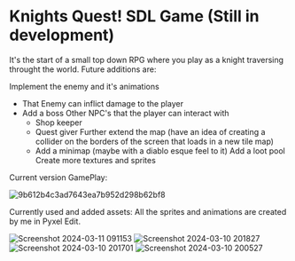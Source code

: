 # Knights Quest! SDL Game (Still in development) 

It's the start of a small top down RPG where you play as a knight traversing throught the world.
Future additions are:

Implement the enemy and it's animations
  - That Enemy can inflict damage to the player
  - Add a boss
Other NPC's that the player can interact with
    - Shop keeper
    - Quest giver 
Further extend the map (have an idea of creating a collider on the borders of the screen that loads in a new tile map)
    - Add a minimap (maybe with a diablo esque feel to it)
Add a loot pool
Create more textures and sprites


Current version GamePlay:

![9b612b4c3ad7643ea7b952d298b62bf8](https://github.com/SamAbouGabal/SDL-Game/assets/143541187/38e73934-c7d9-44d5-8ad0-625dc1e80ef1)


Currently used and added assets:
All the sprites and animations are created by me in Pyxel Edit.

![Screenshot 2024-03-11 091153](https://github.com/SamAbouGabal/SDL-Game/assets/143541187/175fc1c8-860c-4767-8fa0-7335ed5ff8bc)
![Screenshot 2024-03-10 201827](https://github.com/SamAbouGabal/SDL-Game/assets/143541187/a7e1ba48-5bd6-422f-b23d-940af7f11576)
![Screenshot 2024-03-10 201701](https://github.com/SamAbouGabal/SDL-Game/assets/143541187/1d1e474b-2e1f-4a03-ade6-3de2eeabe41b)
![Screenshot 2024-03-10 200527](https://github.com/SamAbouGabal/SDL-Game/assets/143541187/74568bb0-ca38-4dde-ae3c-3a56e78e318b)




